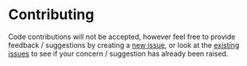 # Contributing

Code contributions will not be accepted, however feel free to provide feedback / suggestions
by creating a [new issue](https://github.com/Owl-Domain/Sain/issues/new), or look at
the [existing issues](https://github.com/Owl-Domain/Sain/issues?q=) to see if your
concern / suggestion has already been raised.
